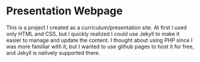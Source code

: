 # Presentation Webpage

This is a project I created as a curriculum/presentation site. At first I used only HTML and CSS, but I quickly realized I could use Jekyll to make it easier to manage and update the content. I thought about using PHP since I was more familiar with it, but I wanted to use github pages to host it for free, and Jekyll is natively supported there.
